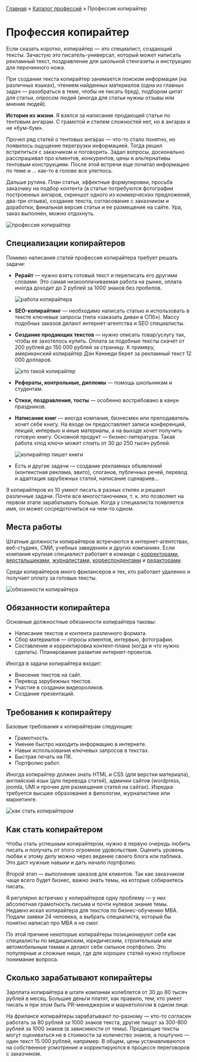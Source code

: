 [Главная](http://enjoy-job.ru/) » [Каталог профессий](http://enjoy-job.ru/professions/) » Профессия копирайтер

# Профессия копирайтер

Если сказать коротко, копирайтер — это специалист, создающий тексты. Зачастую это писатель-универсал, который может написать рекламный текст, поздравление для школьной стенгазеты и инструкцию для перочинного ножа.

При создании текста копирайтер занимается поиском информации (на различных языках), чтением найденных материалов (одна из главных задач — разобраться в теме, чтобы не писать бред), подбором цитат для статьи, опросом людей (иногда для статьи нужны отзывы или мнения людей).

**История из жизни**. Я взялся за написание продающей статьи по тентовым ангарам. С грамотой и стилем сложностей нет, но в ангарах я не «бум-бум».

Прочел ряд статей о тентовых ангарах — что-то стало понятно, но появилось ощущение перегрузки информацией. Тогда решил встретиться с заказчиком и поговорить. Задал вопросы, досконально расспрашивал про клиентов, конкурентов, цены и альтернативы тентовым конструкциям. После этой встречи еще почитал информацию по теме и … как-то в голове все улеглось.

Дальше рутина. План статьи, эффектные формулировки, просьба заказчику на подбор контента (в статье потребуются фотографии построенных ангаров, скриншот одного из коммерческих предложений, два-три отзыва), создание текста, согласование с заказчиком и доработки, финальная версия статьи и ее размещение на сайте. Ура, заказ выполнен, можно отдохнуть.

![профессия копирайтер](http://enjoy-job.ru/wp-content/uploads/2010/09/copywriter1.jpg)

## Специализации копирайтеров

Помимо написания статей профессия копирайтера требует решать задачи:

- **Рерайт** — нужно взять готовый текст и переписать его другими словами. Это самая низкооплачиваемая работа на рынке, оплата иногда доходит до 2 рублей за 1000 знаков без пробелов.

  ![работа копирайтера](http://enjoy-job.ru/wp-content/uploads/2010/09/copywriter2.jpg)

- **SEO-копирайтинг** — необходимо написать статью и использовать в тексте ключевые запросы (типа «заказать диван в СПб»). Массу подобных заказов делают интернет-агентства и SEO специалисты.

- **Создание продающих текстов** — нужно описать товар/услугу так, чтобы ее захотелось купить. Оплата за подобные тексты скачет от 200 рублей до 150 000 рублей за страницу. К примеру, американский копирайтер Дэн Кеннеди берет за рекламный текст 12 000 долларов.

  ![кто такой копирайтер](http://enjoy-job.ru/wp-content/uploads/2010/09/copywriter3.jpg)

- **Рефераты, контрольные, дипломы** — помощь школьникам и студентам.

- **Стихи, поздравления, тосты** — особенно востребовано в канун праздников.

- **Написание книг** — иногда компания, бизнесмен или преподаватель хочет себе книгу. На входе он предоставляет записи конференций, лекций, интервью и иные материалы, а на выходе хочет получить готовую книгу. Основной продукт — бизнес-литература. Такая работа «под ключ» может стоить от 30 до 250 тысяч рублей.

  ![копирайтер пишет книги](http://enjoy-job.ru/wp-content/uploads/2010/09/copywriter4.jpg)

- Есть и другие задачи — создание рекламных объявлений (контекстная реклама, авито), слоганов, публичных речей, перевод и адаптация зарубежных статей, написание сценариев…

9 копирайтеров из 10 умеют писать в разных стилях и решают различные задачи. Почти все многостаночники, т. к. это позволяет на первом этапе зарабатывать больше. Когда у специалиста появляется имя, он может сосредоточиться на чем-то одном.

## Места работы

Штатные должности копирайтеров встречаются в интернет-агентствах, веб-студиях, СМИ, учебных заведениях и других компаниях. Если компания крупная специалист работает в команде с [корректорами](http://enjoy-job.ru/professions/korrektor/), [верстальщиками](http://enjoy-job.ru/professions/verstalschik/), [журналистами](http://enjoy-job.ru/professions/zhurnalist/), [корреспондентами](http://enjoy-job.ru/professions/korrespondent/) и [редакторами](http://enjoy-job.ru/professions/redaktor/).

Среди копирайтеров много фрилансеров и тех, кто работает удаленно и получает оплату за готовые тексты.

![обязанности копирайтера](http://enjoy-job.ru/wp-content/uploads/2010/09/copywriter5.jpg)

## Обязанности копирайтера

Основные должностные обязанности копирайтера таковы:

- Написание текстов и контента различного формата.
- Сбор материалов — опросы клиентов, интервью, фотографии.
- Составление и корректировка контент-плана (когда и что нужно сделать). Планирование развития интернет-проектов.

Иногда в задачи копирайтера входит:

- Внесение текстов на сайт.
- Перевод зарубежных текстов.
- Участие в создании видеороликов.
- Создание презентаций.

## Требования к копирайтеру

Базовые требования к копирайтерам следующие:

- Грамотность.
- Умение быстро находить информацию в интернете.
- Навык использования ключевых запросов в текстах.
- Быстрая печать на ПК.
- Портфолио работ.

Иногда копирайтер должен знать HTML и CSS (для верстки материала), английский язык (для перевода статей), админки сайтов (wordpress, joomla, UMI и прочие для размещения статей на сайтах). Изредка требуется высшее образование в филологии, журналистике или маркетинге.

![как стать копирайтером](http://enjoy-job.ru/wp-content/uploads/2010/09/copywriter6.jpg)

## Как стать копирайтером

Чтобы стать успешным копирайтером, нужно в первую очередь любить писать и получать от этого огромное удовольствие. Оценить уровень любви к этому делу можно через ведение своего блога или паблика. Это даст нужные навыки и дать начало портфолио.

Второй этап — выполнение заказов для клиентов. Так как заказчиком чаще всего будет бизнес, важно знать темы, на которые собираетесь писать.

Я регулярно встречаю у копирайтеров одну проблему — у них абсолютная грамотность письма и почти нулевое знание темы. Недавно искал копирайтера для текстов по бизнес-обучению MBA. Подали заявки 24 человека, а выбрать специалиста, который бы понятно написал про MBA я не смог.

По этой причине некоторые копирайтеры позиционируют себя как специалисты по медицинским, юридическим, строительным или автомобильным темам и делают себе сильное портфолио. Это популярные и сложные ниши, где для хороших статей нужно глубокое понимание вопроса.

## Сколько зарабатывают копирайтеры

Зарплата копирайтера в штате компании колеблется от 30 до 80 тысяч рублей в месяц. Большие деньги платят, как правило, тем, кто умеет писать и при этом быть PR-менеджером и маркетологом в одном лице.

На фрилансе копирайтеры зарабатывают по-разному — кто-то согласен работать за 80 рублей за 1000 знаков текста, другие пишут за 300-800 рублей за 1000 знаков (в зависимости от темы). Продающие тексты могут оцениваться не в стоимости за количество знаков, а поштучно — один текст 15 000 рублей, например. В общем, цены устанавливаются на собственное усмотрение и корректируются в процессе переговоров с заказчиком.